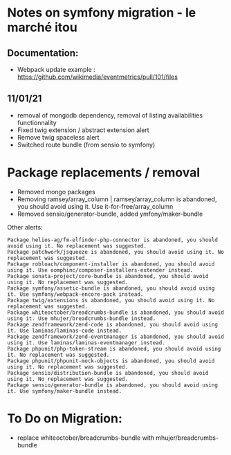 # Notes on symfony migration - le marché itou
## Documentation:
- Webpack update example : https://github.com/wikimedia/eventmetrics/pull/101/files

## 11/01/21
- removal of mongodb dependency, removal of listing availabilities functionnality
- Fixed twig extension / abstract extension alert
- Remove twig spaceless alert
- Switched route bundle (from sensio to symfony)

# Package replacements / removal
- Removed mongo packages
- Removing ramsey/array_column | ramsey/array_column is abandoned, you should avoid using it. Use it-for-free/array_column
- Removed sensio/generator-bundle, added ymfony/maker-bundle

Other alerts:
```
Package helios-ag/fm-elfinder-php-connector is abandoned, you should avoid using it. No replacement was suggested.
Package patchwork/jsqueeze is abandoned, you should avoid using it. No replacement was suggested.
Package robloach/component-installer is abandoned, you should avoid using it. Use oomphinc/composer-installers-extender instead.
Package sonata-project/core-bundle is abandoned, you should avoid using it. No replacement was suggested.
Package symfony/assetic-bundle is abandoned, you should avoid using it. Use symfony/webpack-encore-pack instead.
Package twig/extensions is abandoned, you should avoid using it. No replacement was suggested.
Package whiteoctober/breadcrumbs-bundle is abandoned, you should avoid using it. Use mhujer/breadcrumbs-bundle instead.
Package zendframework/zend-code is abandoned, you should avoid using it. Use laminas/laminas-code instead.
Package zendframework/zend-eventmanager is abandoned, you should avoid using it. Use laminas/laminas-eventmanager instead.
Package phpunit/php-token-stream is abandoned, you should avoid using it. No replacement was suggested.
Package phpunit/phpunit-mock-objects is abandoned, you should avoid using it. No replacement was suggested.
Package sensio/distribution-bundle is abandoned, you should avoid using it. No replacement was suggested.
Package sensio/generator-bundle is abandoned, you should avoid using it. Use symfony/maker-bundle instead.
```

# To Do on Migration:
- replace whiteoctober/breadcrumbs-bundle with  mhujer/breadcrumbs-bundle
